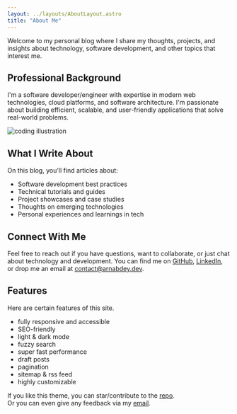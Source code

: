 ```yaml
---
layout: ../layouts/AboutLayout.astro
title: "About Me"
---
```


Welcome to my personal blog where I share my thoughts, projects, and insights about technology, software development, and other topics that interest me.

## Professional Background

I'm a software developer/engineer with expertise in modern web technologies, cloud platforms, and software architecture. I'm passionate about building efficient, scalable, and user-friendly applications that solve real-world problems.

![coding illustration](/dev.svg)

## What I Write About

On this blog, you'll find articles about:

- Software development best practices
- Technical tutorials and guides
- Project showcases and case studies
- Thoughts on emerging technologies
- Personal experiences and learnings in tech

## Connect With Me

Feel free to reach out if you have questions, want to collaborate, or just chat about technology and development. You can find me on [GitHub](https://github.com/arnabd73), [LinkedIn](https://www.linkedin.com/in/arnabdey/), or drop me an email at [contact@arnabdey.dev](mailto:contact@arnabdey.dev).

## Features

Here are certain features of this site.

- fully responsive and accessible
- SEO-friendly
- light & dark mode
- fuzzy search
- super fast performance
- draft posts
- pagination
- sitemap & rss feed
- highly customizable

If you like this theme, you can star/contribute to the [repo](https://github.com/satnaing/astro-paper).  
Or you can even give any feedback via my [email](mailto:contact@satnaing.dev).

